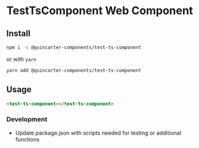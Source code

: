 # TestTsComponent Web Component

## Install

```bash
npm i -s @quincarter-components/test-ts-component
```

or with `yarn`

```bash
yarn add @quincarter-components/test-ts-component
```

## Usage

```html
<test-ts-component></test-ts-component>
```

### Development

- Update package.json with scripts needed for testing or additional functions
